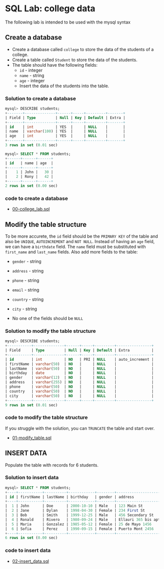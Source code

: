 # SQL Lab: college data

The following lab is intended to be used with the mysql syntax

## Create a database

- Create a database called `college` to store the data of the students of a college.
- Create a table called `Student` to store the data of the students.
- The table should have the following fields:
  - `id` - integer
  - `name` - string
  - `age` - integer
  - Insert the data of the students into the table.

### Solution to create a database


```sql
mysql> DESCRIBE students;
+-------+--------------+------+-----+---------+-------+
| Field | Type         | Null | Key | Default | Extra |
+-------+--------------+------+-----+---------+-------+
| id    | int          | YES  |     | NULL    |       |
| name  | varchar(100) | YES  |     | NULL    |       |
| age   | int          | YES  |     | NULL    |       |
+-------+--------------+------+-----+---------+-------+
3 rows in set (0.01 sec)
```

```sql
mysql> SELECT * FROM students;
+------+------+------+
| id   | name | age  |
+------+------+------+
|    1 | John |   30 |
|    2 | Rony |   42 |
+------+------+------+
2 rows in set (0.00 sec)
```

### code to create a database

- [00-college_lab.sql](./00-college_lab.sql)

## Modify the table structure

To be more accurete, the `id` field should be the `PRIMARY KEY` of the table and also be `UNIQUE`, `AUTOINCREMENT` and `NOT NULL`.
Instead of having an `age` field, we can have a `birthdate` field.
The `name` field must be substituted with `first_name` and `last_name` fields.
Also add more fields to the table:

- `gender` - string
- `address` - string
- `phone` - string
- `email` - string
- `country` - string
- `city` - string

- No one of the fields should be `NULL`

### Solution to modify the table structure

```sql
mysql> DESCRIBE students;
+-----------+--------------+------+-----+---------+----------------+
| Field     | Type         | Null | Key | Default | Extra          |
+-----------+--------------+------+-----+---------+----------------+
| id        | int          | NO   | PRI | NULL    | auto_increment |
| firstName | varchar(50)  | NO   |     | NULL    |                |
| lastName  | varchar(50)  | NO   |     | NULL    |                |
| birthday  | date         | NO   |     | NULL    |                |
| gender    | varchar(12)  | NO   |     | NULL    |                |
| address   | varchar(255) | NO   |     | NULL    |                |
| phone     | varchar(50)  | NO   |     | NULL    |                |
| country   | varchar(50)  | NO   |     | NULL    |                |
| city      | varchar(50)  | NO   |     | NULL    |                |
+-----------+--------------+------+-----+---------+----------------+
9 rows in set (0.01 sec)
```

### code to modify the table structure

If you struggle with the solution, you can `TRUNCATE` the table and start over.

- [01-modify_table.sql](./01-modify_table.sql)

## INSERT DATA

Populate the table with records for 6 students.

### Solution to insert data

```sql
mysql> SELECT * FROM students;
+----+-----------+----------+------------+--------+------------------------+---------------+-----------+--------------+
| id | firstName | lastName | birthday   | gender | address                | phone         | country   | city         |
+----+-----------+----------+------------+--------+------------------------+---------------+-----------+--------------+
|  1 | John      | Doe      | 2000-10-10 | Male   | 123 Main St            | 555-555-5555  | USA       | New York     |
|  2 | Jane      | Dylan    | 1998-04-30 | Female | 234 First St           | 555-444-5555  | Candada   | Toronto      |
|  3 | Bob       | Smith    | 1999-12-25 | Male   | 456 Secondary St       | 555-333-12345 | USA       | New York     |
|  4 | Ronald    | Rivero   | 1980-09-24 | Male   | Ellauri 365 bis apto 3 | 59893776930   | Uruguay   | Montevideo   |
|  5 | Maria     | Gonzalez | 1985-05-12 | Female | 25 de Mayo 1456        | 551-555-42337 | Argentina | Buenos Aires |
|  6 | Sofia     | Perez    | 1990-09-15 | Female | Puerto Mont 2456       | 588-975-6431  | Chile     | Santiago     |
+----+-----------+----------+------------+--------+------------------------+---------------+-----------+--------------+
6 rows in set (0.00 sec)

```

### code to insert data

- [02-insert_data.sql](./03-insert_data.sql)
